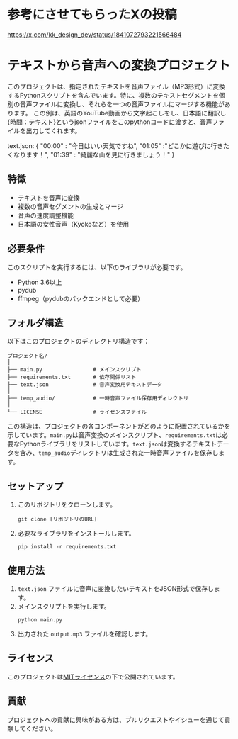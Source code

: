 # 参考にさせてもらったXの投稿
https://x.com/kk_design_dev/status/1841072793221566484


# テキストから音声への変換プロジェクト

このプロジェクトは、指定されたテキストを音声ファイル（MP3形式）に変換するPythonスクリプトを含んでいます。特に、複数のテキストセグメントを個別の音声ファイルに変換し、それらを一つの音声ファイルにマージする機能があります。
この例は、英語のYouTube動画から文字起こしをし、日本語に翻訳し{時間：テキスト}というjsonファイルをこのpythonコードに渡すと、音声ファイルを出力してくれます。

text.json:
{
    "00:00" : "今日はいい天気ですね",
    "01:05"  :"どこかに遊びに行きたくなります！",
    "01:39" : "綺麗な山を見に行きましょう！"
}


## 特徴

- テキストを音声に変換
- 複数の音声セグメントの生成とマージ
- 音声の速度調整機能
- 日本語の女性音声（Kyokoなど）を使用


## 必要条件

このスクリプトを実行するには、以下のライブラリが必要です。

- Python 3.6以上
- pydub
- ffmpeg（pydubのバックエンドとして必要）
  

## フォルダ構造

以下はこのプロジェクトのディレクトリ構造です：

```
プロジェクト名/
│
├── main.py                # メインスクリプト
├── requirements.txt       # 依存関係リスト
├── text.json              # 音声変換用テキストデータ
│
├── temp_audio/            # 一時音声ファイル保存用ディレクトリ
│
└── LICENSE                # ライセンスファイル
```

この構造は、プロジェクトの各コンポーネントがどのように配置されているかを示しています。`main.py`は音声変換のメインスクリプト、`requirements.txt`は必要なPythonライブラリをリストしています。`text.json`は変換するテキストデータを含み、`temp_audio`ディレクトリは生成された一時音声ファイルを保存します。


## セットアップ

1. このリポジトリをクローンします。
   ```
   git clone [リポジトリのURL]
   ```
2. 必要なライブラリをインストールします。
   ```
   pip install -r requirements.txt
   ```

## 使用方法

1. `text.json` ファイルに音声に変換したいテキストをJSON形式で保存します。
2. メインスクリプトを実行します。
   ```
   python main.py
   ```
3. 出力された `output.mp3` ファイルを確認します。

## ライセンス

このプロジェクトは[MITライセンス](LICENSE)の下で公開されています。

## 貢献

プロジェクトへの貢献に興味がある方は、プルリクエストやイシューを通じて貢献してください。

